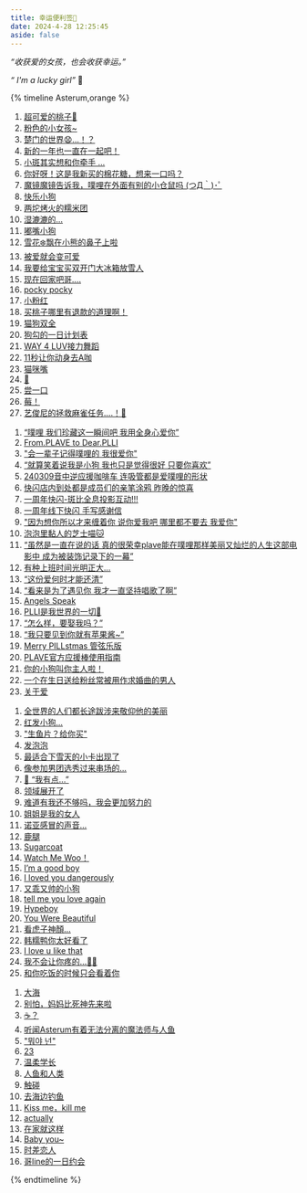 ```yaml
---
title: 幸运便利签🔖
date: 2024-4-28 12:25:45
aside: false
---
```




*“收获爱的女孩，也会收获幸运。”* 

*“ I'm a lucky girl”* 🌷



{% timeline Asterum,orange %}

<!-- timeline 700倍的可爱多🍨 -->

1. [超可爱的桃子🍑](https://weibo.com/2312153373/5026828315528852)
2. [粉色的小女孩~](https://weibo.com/3123601573/5027229333717563)
3. [楚门的世界😧…！？](https://weibo.com/5143372154/5006342045566448)
4. [新的一年也一直在一起吧！](https://weibo.com/6435548036/5000197461771904)
5. [小斑其实想和你牵手 ...](https://weibo.com/6167551372/4998174848587694)
6. [你好呀！这是我新买的棉花糖，想来一口吗？](https://weibo.com/5143372154/4997087397679782)
7. [魔镜魔镜告诉我，噗哩在外面有别的小仓鼠吗    (つД｀)･ﾟ](https://weibo.com/5143372154/4990760361396608)
8. [快乐小狗](https://weibo.com/7889250653/NzZeTh8Sq?pagetype=profilefeed)
9. [两坨烤火的糯米团 ](https://weibo.com/7765213256/NyXGNjJzl?pagetype=profilefeed)
10. [湿漉漉的…](https://weibo.com/u/7534219927?is_ori=1&is_text=1&is_pic=1&is_video=1&is_music=1&is_forward=1&end_time=1705075200) 
11. [嘟嘴小狗](https://weibo.com/1604294377/4980444242383854)
12. [雪花❄️飘在小熊的鼻子上啦](https://weibo.com/7700762041/4978191293222152)
13. [被爱就会变可爱](https://weibo.com/6856954043/4977416734508326)
14. [我要给宝宝买双开门大冰箱放雪人](https://weibo.com/7276855204/4974295011036437)
15. [现在回家吧哥....](https://weibo.com/6613460890/4970288039333942)
16. [pocky pocky](https://weibo.com/6311054190/4967009771064439)
17. [小粉红](https://weibo.com/7700762041/4956469667564863)
18. [买桃子哪里有退款的道理啊！](https://weibo.com/7562861850/4949545219786556)
19. [猫狗双全](https://weibo.com/7651777117/4956875890888851)
20. [狗勾的一日计划表](https://weibo.com/5394498171/4947456100663454)
20. [WAY 4 LUV接力舞蹈](https://www.bilibili.com/video/BV1eu4m1T7sS/?spm_id_from=333.999.0.0&vd_source=683accdf4a366c372d15625bf59c99d7) 
20. [11秒让你动身去A咖](https://www.bilibili.com/video/BV1ZW421N7wJ/?spm_id_from=333.999.0.0&vd_source=683accdf4a366c372d15625bf59c99d7)
20. [猫咪嘴](https://weibo.com/6856954043/5028467600788424)
20. [🐶](https://weibo.com/tv/show/1034:5028657152852007?from=old_pc_videoshow)
20. [尝一口 ](https://weibo.com/3648718514/5026837850231944)
20. [莓！](https://weibo.com/5054105328/5029737360261260)
20. [艺俊尼的拯救麻雀任务….！💙](https://weibo.com/7877641619/5036462884522254)

<!-- endtimeline -->

<!-- timeline 134-1 -->

1. [“噗哩 我们珍藏这一瞬间吧 我用全身心爱你”](https://weibo.com/3251547692/5022773147601381)
2. [From.PLAVE to Dear.PLLI](https://weibo.com/6613460890/5022772508759105)
3. ["会一辈子记得噗哩的 我很爱你"](https://weibo.com/1952207525/5022775817273960)
4. [“就算笑着说我是小狗 我也只是觉得很好 只要你喜欢”](https://weibo.com/6591628792/5019926639935608)
5. [240309音中逆应援咖啡车 连吸管都是爱噗哩的形状](https://weibo.com/6613460890/5009942488028051) 
6. [快闪店内到处都是成员们的亲笔涂鸦 昨晚的惊喜](https://weibo.com/6856954043/5009229645352153)
7. [一周年快闪-斑比全息投影互动!!!](https://weibo.com/5143372154/5007162357582213)
8. [一周年线下快闪 手写感谢信](https://weibo.com/6591628792/5007128005707779) 
9. ["因为想你所以才来缠着你 说你爱我吧 哪里都不要去 我爱你"](https://weibo.com/6856954043/5004747331602974) 
10. [泡泡里黏人的芝士喵🐱](https://weibo.com/6856954043/5005109078264987)
11. [“虽然是一直在说的话 真的很荣幸plave能在噗哩那样美丽又灿烂的人生这部电影中 成为被装饰记录下的一幕”](https://weibo.com/1952207525/5003632360030260)
12. [有种上班时间光明正大...](https://weibo.com/7877641619/5003228237793327)
13. [“这份爱何时才能还清”](https://weibo.com/7877641619/5002521998004475)
14. [“看来是为了遇见你 我才一直坚持唱歌了啊”](https://weibo.com/7834063349/4994977384105056)
15. [Angels Speak](https://www.bilibili.com/video/BV1k34y1F7X6/?spm_id_from=333.999.0.0&vd_source=683accdf4a366c372d15625bf59c99d7)
16. [PLLI是我世界的一切💜](https://www.bilibili.com/video/BV1vN411T7Lx/?spm_id_from=333.999.0.0&vd_source=683accdf4a366c372d15625bf59c99d7)
17. [“怎么样，要娶我吗？”](https://weibo.com/6856954043/4969765514773076)
18. [“我只要见到你就有苹果酱~”](https://www.bilibili.com/video/BV1Vm411o7Ls/?spm_id_from=333.1007.top_right_bar_window_custom_collection.content.click&vd_source=683accdf4a366c372d15625bf59c99d7) 
18. [Merry PILLstmas 管弦乐版](https://www.bilibili.com/video/BV1QT4212774/?spm_id_from=333.999.0.0&vd_source=683accdf4a366c372d15625bf59c99d7)
18. [PLAVE官方应援棒使用指南](https://www.bilibili.com/video/BV1Wx4y1a7of/?spm_id_from=333.999.0.0&vd_source=683accdf4a366c372d15625bf59c99d7)
18. [你的小狗叫你主人啦！](https://www.bilibili.com/video/BV1Uj411e7JZ/?spm_id_from=333.999.0.0&vd_source=683accdf4a366c372d15625bf59c99d7)
18. [一个在生日送给粉丝常被用作求婚曲的男人](https://weibo.com/3251547692/5028147047170943)
18. [关于爱](https://weibo.com/6591628792/5034086278627420)

<!-- endtimeline -->

<!-- timeline One&Only -->

1. [全世界的人们都长途跋涉来敬仰他的美丽](https://weibo.com/6856954043/4989384835465312)
2. [红发小狗...](https://weibo.com/7530407339/4922421842281931) 
3. ["生鱼片？给你买"](https://weibo.com/1952207525/NBv3u7G4A?pagetype=profilefeed)
4. [发泡泡](https://weibo.com/7280236891/4981867214804396)
5. [最适合下雪天的小卡出现了](https://weibo.com/6579835766/4980756176963609)
6. [像参加男团选秀过来串场的...](https://weibo.com/7628883007/4976258272724955)
7. [💜 “我有点...”](https://weibo.com/6856954043/4972796154743433)
8. [领域展开了](https://weibo.com/6856954043/4971344605481953)
9. [难道有我还不够吗，我会更加努力的 ](https://www.bilibili.com/video/BV1mw411m7bn/?spm_id_from=333.999.0.0&vd_source=683accdf4a366c372d15625bf59c99d7)
10. [姐姐是我的女人](https://weibo.com/1952207525/4939170683815696)
11. [诺亚感冒的声音...](https://weibo.com/6856954043/4939131303231765)
12. [鹿腿](https://weibo.com/5738157151/4937127190071244)
12. [Sugarcoat ](https://www.bilibili.com/video/BV1et421A7Zn/?spm_id_from=333.999.0.0&vd_source=683accdf4a366c372d15625bf59c99d7)
12. [Watch Me Woo！](https://www.bilibili.com/video/BV1JD421H7d2/?spm_id_from=333.999.0.0&vd_source=683accdf4a366c372d15625bf59c99d7)
12. [I’m a good boy](https://www.bilibili.com/video/BV1wx4y1D7fb/?spm_id_from=333.999.0.0&vd_source=683accdf4a366c372d15625bf59c99d7) 
12. [I loved you dangerously](https://www.bilibili.com/video/BV13t421a7ZY/?spm_id_from=333.999.0.0&vd_source=683accdf4a366c372d15625bf59c99d7)
12. [又乖又帅的小狗](https://www.bilibili.com/video/BV1ku4m1N7va/?spm_id_from=333.999.0.0&vd_source=683accdf4a366c372d15625bf59c99d7)
12. [tell me you love again](https://www.bilibili.com/video/BV1Bi4y1H7ix/?spm_id_from=333.999.0.0&vd_source=683accdf4a366c372d15625bf59c99d7)
12. [Hypeboy](https://www.bilibili.com/video/BV1BK4y1q7k4/?spm_id_from=333.999.0.0&vd_source=683accdf4a366c372d15625bf59c99d7)
12. [You Were Beautiful](https://www.bilibili.com/video/BV1hM411Q7vJ/?spm_id_from=333.999.0.0&vd_source=683accdf4a366c372d15625bf59c99d7)
12. [看虎子神顏…](https://www.bilibili.com/video/BV1wm4y1T7Sq/?spm_id_from=333.999.0.0&vd_source=683accdf4a366c372d15625bf59c99d7)
12. [韩糯鸭你太好看了](https://www.bilibili.com/video/BV1Au4y1v7m9/?spm_id_from=333.999.0.0&vd_source=683accdf4a366c372d15625bf59c99d7)
12. [I love u like that](https://www.bilibili.com/video/BV17u411N7WH/?spm_id_from=333.999.0.0&vd_source=683accdf4a366c372d15625bf59c99d7)
12. [我不会让你疼的…💙💉](https://weibo.com/5499093017/5036552545635870)
12. [和你吃饭的时候只会看着你](https://weibo.com/7877641619/5033261497061378)

<!-- endtimeline -->

<!-- timeline 糖分补给站🍰 -->

1. [大海](https://weibo.com/5561524961/4974266869089230)
2. [别怕，妈妈比死神先来啦](https://weibo.com/2144813874/4973826125333469)
3. [☕？](https://weibo.com/6311054190/4972819713622789)
4. [听闻Asterum有着无法分离的魔法师与人鱼](https://weibo.com/6310409523/4968086392016721)
5. ["뭐야 넌"](https://weibo.com/7841745783/4955010028011612)
6. [23](https://weibo.com/7804468022/4960511055626934)
7. [温柔学长](https://weibo.com/6311054190/4960135706313329)
8. [人鱼和人类](https://weibo.com/5576123877/4959793522411048)
9. [触碰](https://weibo.com/6311054190/4957225702392556)
10. [去海边钓鱼](https://weibo.com/7177000263/4937340646592405)
11. [Kiss me，kill me](https://weibo.com/7824813465/4937114179863567)
12. [actually](https://weibo.com/6311054190/4936587450520760)
12. [在家就这样](https://www.bilibili.com/video/BV1Qm421W7a8/?spm_id_from=333.999.0.0&vd_source=683accdf4a366c372d15625bf59c99d7)
12. [Baby you~](https://www.bilibili.com/video/BV13j411q7Ln/?spm_id_from=333.999.0.0&vd_source=683accdf4a366c372d15625bf59c99d7)
12. [时差恋人](https://weibo.com/3143027915/5036483933374290)
12. [哥line的一日约会](https://weibo.com/2682198031/5029137146184748)

<!-- endtimeline -->

{% endtimeline %}